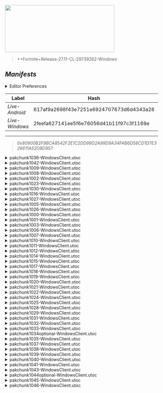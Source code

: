<div style="pointer-events: none">
  <img style="pointer-events: none" src="https://raw.githubusercontent.com/Tectors/fn-archive/master/.github/source/dependents/gen.27.11.svg" width="360" height="155">
<div>

 >  
  
  > ++Fortnite+Release-27.11-CL-29739262-Windows

## *Manifests*
<details>
  <summary>Editor Preferences</summary>

 > 
    ((Value="0x5F149D17C16F53A4CF98C8366452DCC4F5C5CA89B7B3921C0E9485CFCADC75F4",Guid="DB982042FC23E63A912CF079BB11B4D7"),(Value="0xA1EB137FD0151A05F8155C16CE09BEFA74043B4680472B94E6B65AD5FEA1A05B",Guid="FAE51F5AC49A240384D5B57EA08B1F90"),(Value="0x409793E939FC900347001ADA2EFDDB4F853EE0353D6B1C7C9FB0231BDED6BDB1",Guid="389F29133F5BF2F060F614459FB40A33"),(Value="0xCD587447BC1ACEF41482E7264BD01860D9CDDA0FA8158BFC64C9610F75A71F45",Guid="2F426D86C7E7EDE779E8D62108AB49F4"),(Value="0x9A07F97284C0DD6F1AF3B07B65B9CAF1D31C4704E80410E3387E2A66858BC3DB",Guid="10B79AACE97810A1DD02E8A0E6093294"),(Value="0xCC361E13F9D394EF08DFCCE22A8FEAFECB2FDF0D9F1E45A70CD9FA9B0D1910D3",Guid="90641BE26C6A325EB05DA1FF911EEE87"),(Value="0x956BCFB1FB1656C3550D2387EC9A5950B120A10F892AB58FB92A88C3DE369A6A",Guid="C1E73246C58C0BAC3FF50B346684D278"),(Value="0xA36EEC6E66CC1D249EF63F21A6469A39BA583A7215919C6D6A8E880D45016B9B",Guid="7D4C5F196ECABABFD430C68C3FB04C0E"),(Value="0x001D8525F186C8A1F7E4A267976A7AB7FF39B1960EE604A06D2FA2941036997E",Guid="AEE3BAAED938060FA62CF46437980785"),(Value="0xE40A2E986865AEDFA8028E9751D4434861C8A779DD01639FF4919B05945EB1F9",Guid="21F8DE4A4818E3B01693DF33566A179F"),(Value="0x19764523A2617E0FC79D24CAD5CA9BA5AE40CB51B32DCA39B18B58E513D371F3",Guid="9E6F84C908A6CEE29032FB050FBC2EBA"),(Value="0x4FD5206CF080A8906DC72A547DC1FF32A2C12F90FC75CDAB87C1FAFCB6B71439",Guid="020BFB18192345A6CF1AB75A66D879DD"),(Value="0xA88CF299F9982160106C085A954D8C40E47ABF09A3E36C4782D5B8D6B8487AFE",Guid="0C81D16F6CF41C862D0B097DBE5E624A"),(Value="0xA6C0F80DDAE62914EDADB6809280E34EDAC2D336407253EC5A6F776B0FDEEA10",Guid="11A2A4F6D2D907D8718A91CB05AF99F0"),(Value="0x30184D0C8805FE54C27ECAB08FC56F8C3D5605876FD4CBEBC13FA4F0C0B20F38",Guid="23DEA89BDC537501407CE442F9D7488B"),(Value="0x51DBAE2E26670611F8DF298742A7A31BDD49154228602C9DA54A50E925815A06",Guid="2830AEF5C09E976B74EE1E194E3B988B"),(Value="0x3527A3A66261CC5C03EB9673B7A85A6CF47ABE57ACA2F5360E5128E65C9533C3",Guid="40B325F1EBCD65F9B8AA3E5F27EAA4FE"),(Value="0xE3FC810B9DBB2E81CE06F8CF55964E1B7BEA20545931824A94AB83D4E8182BD4",Guid="52366B48F1048E512A4ADB69B1830522"),(Value="0x91F62116BA4334BB82B84D35E9DF85DCE87434071097E4C96DBFD31517C48F2E",Guid="605624BEED560EAFCF45CAD7E2FB4E48"),(Value="0xB4A5B3ECE6F5C0FB0E9F34333AA749EC27797BD3FE5555C92FB0C8770C3A56B3",Guid="704725A33203935E6E576D64D44905D4"),(Value="0x293A0CA0C9620FF0E8267C4BD7532982A802B071D4245849C63F27922C482A2C",Guid="737D758CBCCFF589BCDA9236930EDA52"),(Value="0xD47E24C52EB37A9078EB4BF92B6FF0DA5CAE09D8F842C9E2D79175A9248F55D4",Guid="7DD96358E6FCB34A5221D2E77087D23D"),(Value="0xD98B42B48C5A0A8719039E23CA5A082EBAB7D33C01271DD44D1572918895CB79",Guid="875A2044382363BB04B7E1B02DB7F905"),(Value="0x1B86D4ACD6BB5FA457777FEFBC9C912D0AFB7614A23E8DBECAE2ABA76E115CDD",Guid="8B57E50789D21E269BDBE46184F88FA0"),(Value="0xC0B7C3B2033B8E18EEBCA1EBDF31715ACE290E7D769D1886E115507EE3524EE3",Guid="8BCF8182A37A4EE321F5078954A75122"),(Value="0x506BAA216D7A6FE0B104716918F79D3EAB058AC5F72B28014EAF384058B86441",Guid="8E48CAF3A86554ADE0DD49326AD1F26B"),(Value="0xD477AE7E043EA18093A2C4D1FC82C61C59F2A6F4BEB9D8F2D53B327DFC9AFAAB",Guid="8F7AAC929AED8C9231EA30CEC0A2A75D"),(Value="0x2AFABFA542AA41BD4E183EFAAC6A0E774A1D712991B5E8F92AF1B8AFEA1F3876",Guid="98742D3B15A7227BA2A55CBD8C3A56A1"),(Value="0x206ED93F4E888009E2A4498C6316FB8DDB7B1EE5C7A39BBCCD4A689AF2588233",Guid="9E380D6486FDC2BD798C4AC03EA99956"),(Value="0x94826F4CBEF99FF36BB2311EE0D77E2F85100A23DC62F1DA0DB739ABBC4955B3",Guid="BA2A14985A7E28544995069FC9359C81"),(Value="0x4CBDB9F8D555EB8A75F57BBA03BF9554C7CDC04B1E45988467C2744017C8916B",Guid="BF54C54672DEFBD71B744A72053E4168"),(Value="0xD57C6526D478B1CEAF3F43299302ABC02AC71D3022F863F63EEE40CFBC9FB5CB",Guid="C4982170B633DB6D2FE340A488EE425B"),(Value="0x84F1761F5C473325F835118CCB2EED4A94B5C9FD8D1ECD6F4AD37F5AAED3E9A0",Guid="C4CF3F4B73862D7CA4AD87ADEB4D073F"),(Value="0x1CA89D36EED9613F46B1C922A7BC48AEAC4A0B8948790D242C69258DDAA3D641",Guid="CD9A2158EBA8DEC4F51A16F0F19D0F06"),(Value="0x647348546C6CD3B62EB35266E848408999A952C8A5D07BAC1D2D871F4BEFA3EF",Guid="CED82F0AF09F2650E043A0B9CFD1BE98"),(Value="0x38BD7F9DD1BD4840686C10A69BFF80AB2EBB4BC03AB1E6E9155E307B71C58E82",Guid="DAAD9ACDD8C3690CE4D11DA2D7663DFB"),(Value="0x722AD7730A41FAFCEB053E692A4AC961B746AD644190283E509FB1DB4C94D49D",Guid="E0C536FDC9A4B19843DCFD22638CE81A"),(Value="0x0E313396869E0A03419347F7CD3EA6EFEE9336BC6EEC402896ABDBB0DCA472EC",Guid="EE02264B5DA4FA57A4C708F9DD615A87"),(Value="0x3C640F9FC2D5AFC14B5113A00523AC9987058BF0663555A8050FA4025DEEB88C",Guid="EE1B544782238B556744A68B8AB52CD7"),(Value="0x8F294FC42FBCE435CB8809582BD6E97713113FF926AB8131AA9964738BB6EC41",Guid="EEEAD34DAD77926A1A7B3772FED7F0CC"),(Value="0x2D706F9F10577DD165A9CAFC8C1A9B9DB9429E1DE4BDE742BE47C98C88BF9442",Guid="F0B824739EC4211794DDC5EF2BCAFC9B"),(Value="0xC2D22281A90FACCCCE0BA659E009BB8096BE08D1217BB0CF02BD59384FD6659F",Guid="FBB56B6E711D7FC3CA29B46F712AA3A5"),(Value="0x7DAD2644F3493E8F483362432134A5AAC78520571C5616E303FB3B1712FE0FFD",Guid="FD61445874602D111434BFC323F72EED"),(Value="0x5684B68418CFA7E4FEB85C7511F4C0BAF07A823944776780F32A21E7756C8C00",Guid="FE4831E9E7D7012FEE138782AFA1109A"),(Value="0x7141A192A65851B9D7278B8D84C29EB83326A733BF42AC90257216EDDD57E265",Guid="FEE2FF88D47ACD4788C23A72025AE3CB"))
</details>

| Label | Hash | Route |
| - | - | - |
| *Live-Android* | 617af9a2698f43e7251e6924707673d6d4343a28 | [6nFywfMkJ9XoxDVCxUqHrHnr51WjSw](https://github.com/Tectors/fn-archive/blob/master/manifests/6nFywfMkJ9XoxDVCxUqHrHnr51WjSw.manifest) |
| *Live-Windows* | 2feefa627141ee5f6e76056d41b11f97c3f1169e | [CuLv_l0LuQM0W19qRkWTfZDUk0GmpQ](https://github.com/Tectors/fn-archive/blob/master/manifests/CuLv_l0LuQM0W19qRkWTfZDUk0GmpQ.manifest) |

---

> *0x80900B2F9BCA8542F2E1C2DD99D2A99D9A34FAB6D58CD1D7E326611A52D8D957*


<details>
  <summary>pakchunk1036-WindowsClient.utoc</summary>

 > 
    0x5F149D17C16F53A4CF98C8366452DCC4F5C5CA89B7B3921C0E9485CFCADC75F4
    KEYCHAIN: DB982042FC23E63A912CF079BB11B4D7:XxSdF8FvU6TPmMg2ZFLcxPXFyom3s5IcDpSFz8rcdfQ=

  </details>

<details>
  <summary>pakchunk1042-WindowsClient.utoc</summary>

 > 
    0xA1EB137FD0151A05F8155C16CE09BEFA74043B4680472B94E6B65AD5FEA1A05B
    KEYCHAIN: FAE51F5AC49A240384D5B57EA08B1F90:oesTf9AVGgX4FVwWzgm++nQEO0aARyuU5rZa1f6hoFs=

  </details>

<details>
  <summary>pakchunk1009-WindowsClient.utoc</summary>

 > 
    0x409793E939FC900347001ADA2EFDDB4F853EE0353D6B1C7C9FB0231BDED6BDB1
    KEYCHAIN: 389F29133F5BF2F060F614459FB40A33:QJeT6Tn8kANHABraLv3bT4U+4DU9axx8n7AjG97WvbE=

  </details>

<details>
  <summary>pakchunk1008-WindowsClient.utoc</summary>

 > 
    0xCD587447BC1ACEF41482E7264BD01860D9CDDA0FA8158BFC64C9610F75A71F45
    KEYCHAIN: 2F426D86C7E7EDE779E8D62108AB49F4:zVh0R7wazvQUgucmS9AYYNnN2g+oFYv8ZMlhD3WnH0U=

  </details>

<details>
  <summary>pakchunk1002-WindowsClient.utoc</summary>

 > 
    0x9A07F97284C0DD6F1AF3B07B65B9CAF1D31C4704E80410E3387E2A66858BC3DB
    KEYCHAIN: 10B79AACE97810A1DD02E8A0E6093294:mgf5coTA3W8a87B7ZbnK8dMcRwToBBDjOH4qZoWLw9s=

  </details>

<details>
  <summary>pakchunk1023-WindowsClient.utoc</summary>

 > 
    0xCC361E13F9D394EF08DFCCE22A8FEAFECB2FDF0D9F1E45A70CD9FA9B0D1910D3
    KEYCHAIN: 90641BE26C6A325EB05DA1FF911EEE87:zDYeE/nTlO8I38ziKo/q/ssv3w2fHkWnDNn6mw0ZENM=

  </details>

<details>
  <summary>pakchunk1030-WindowsClient.utoc</summary>

 > 
    0x956BCFB1FB1656C3550D2387EC9A5950B120A10F892AB58FB92A88C3DE369A6A
    KEYCHAIN: C1E73246C58C0BAC3FF50B346684D278:lWvPsfsWVsNVDSOH7JpZULEgoQ+JKrWPuSqIw942mmo=

  </details>

<details>
  <summary>pakchunk1016-WindowsClient.utoc</summary>

 > 
    0xA36EEC6E66CC1D249EF63F21A6469A39BA583A7215919C6D6A8E880D45016B9B
    KEYCHAIN: 7D4C5F196ECABABFD430C68C3FB04C0E:o27sbmbMHSSe9j8hpkaaObpYOnIVkZxtao6IDUUBa5s=

  </details>

<details>
  <summary>pakchunk1027-WindowsClient.utoc</summary>

 > 
    0x001D8525F186C8A1F7E4A267976A7AB7FF39B1960EE604A06D2FA2941036997E
    KEYCHAIN: AEE3BAAED938060FA62CF46437980785:AB2FJfGGyKH35KJnl2p6t/85sZYO5gSgbS+ilBA2mX4=

  </details>

<details>
  <summary>pakchunk1005-WindowsClient.utoc</summary>

 > 
    0xE40A2E986865AEDFA8028E9751D4434861C8A779DD01639FF4919B05945EB1F9
    KEYCHAIN: 21F8DE4A4818E3B01693DF33566A179F:5AoumGhlrt+oAo6XUdRDSGHIp3ndAWOf9JGbBZResfk=

  </details>

<details>
  <summary>pakchunk1026-WindowsClient.utoc</summary>

 > 
    0x19764523A2617E0FC79D24CAD5CA9BA5AE40CB51B32DCA39B18B58E513D371F3
    KEYCHAIN: 9E6F84C908A6CEE29032FB050FBC2EBA:GXZFI6Jhfg/HnSTK1cqbpa5Ay1GzLco5sYtY5RPTcfM=

  </details>

<details>
  <summary>pakchunk1000-WindowsClient.utoc</summary>

 > 
    0x4FD5206CF080A8906DC72A547DC1FF32A2C12F90FC75CDAB87C1FAFCB6B71439
    KEYCHAIN: 020BFB18192345A6CF1AB75A66D879DD:T9UgbPCAqJBtxypUfcH/MqLBL5D8dc2rh8H6/La3FDk=

  </details>

<details>
  <summary>pakchunk1001-WindowsClient.utoc</summary>

 > 
    0xA88CF299F9982160106C085A954D8C40E47ABF09A3E36C4782D5B8D6B8487AFE
    KEYCHAIN: 0C81D16F6CF41C862D0B097DBE5E624A:qIzymfmYIWAQbAhalU2MQOR6vwmj42xHgtW41rhIev4=

  </details>

<details>
  <summary>pakchunk1003-WindowsClient.utoc</summary>

 > 
    0xA6C0F80DDAE62914EDADB6809280E34EDAC2D336407253EC5A6F776B0FDEEA10
    KEYCHAIN: 11A2A4F6D2D907D8718A91CB05AF99F0:psD4DdrmKRTtrbaAkoDjTtrC0zZAclPsWm93aw/e6hA=

  </details>

<details>
  <summary>pakchunk1006-WindowsClient.utoc</summary>

 > 
    0x30184D0C8805FE54C27ECAB08FC56F8C3D5605876FD4CBEBC13FA4F0C0B20F38
    KEYCHAIN: 23DEA89BDC537501407CE442F9D7488B:MBhNDIgF/lTCfsqwj8VvjD1WBYdv1MvrwT+k8MCyDzg=

  </details>

<details>
  <summary>pakchunk1007-WindowsClient.utoc</summary>

 > 
    0x51DBAE2E26670611F8DF298742A7A31BDD49154228602C9DA54A50E925815A06
    KEYCHAIN: 2830AEF5C09E976B74EE1E194E3B988B:UduuLiZnBhH43ymHQqejG91JFUIoYCydpUpQ6SWBWgY=

  </details>

<details>
  <summary>pakchunk1010-WindowsClient.utoc</summary>

 > 
    0x3527A3A66261CC5C03EB9673B7A85A6CF47ABE57ACA2F5360E5128E65C9533C3
    KEYCHAIN: 40B325F1EBCD65F9B8AA3E5F27EAA4FE:NSejpmJhzFwD65Zzt6habPR6vlesovU2DlEo5lyVM8M=

  </details>

<details>
  <summary>pakchunk1011-WindowsClient.utoc</summary>

 > 
    0xE3FC810B9DBB2E81CE06F8CF55964E1B7BEA20545931824A94AB83D4E8182BD4
    KEYCHAIN: 52366B48F1048E512A4ADB69B1830522:4/yBC527LoHOBvjPVZZOG3vqIFRZMYJKlKuD1OgYK9Q=

  </details>

<details>
  <summary>pakchunk1012-WindowsClient.utoc</summary>

 > 
    0x91F62116BA4334BB82B84D35E9DF85DCE87434071097E4C96DBFD31517C48F2E
    KEYCHAIN: 605624BEED560EAFCF45CAD7E2FB4E48:kfYhFrpDNLuCuE016d+F3Oh0NAcQl+TJbb/TFRfEjy4=

  </details>

<details>
  <summary>pakchunk1014-WindowsClient.utoc</summary>

 > 
    0xB4A5B3ECE6F5C0FB0E9F34333AA749EC27797BD3FE5555C92FB0C8770C3A56B3
    KEYCHAIN: 704725A33203935E6E576D64D44905D4:tKWz7Ob1wPsOnzQzOqdJ7Cd5e9P+VVXJL7DIdww6VrM=

  </details>

<details>
  <summary>pakchunk1015-WindowsClient.utoc</summary>

 > 
    0x293A0CA0C9620FF0E8267C4BD7532982A802B071D4245849C63F27922C482A2C
    KEYCHAIN: 737D758CBCCFF589BCDA9236930EDA52:KToMoMliD/DoJnxL11MpgqgCsHHUJFhJxj8nkixIKiw=

  </details>

<details>
  <summary>pakchunk1017-WindowsClient.utoc</summary>

 > 
    0xD47E24C52EB37A9078EB4BF92B6FF0DA5CAE09D8F842C9E2D79175A9248F55D4
    KEYCHAIN: 7DD96358E6FCB34A5221D2E77087D23D:1H4kxS6zepB460v5K2/w2lyuCdj4Qsni15F1qSSPVdQ=

  </details>

<details>
  <summary>pakchunk1018-WindowsClient.utoc</summary>

 > 
    0xD98B42B48C5A0A8719039E23CA5A082EBAB7D33C01271DD44D1572918895CB79
    KEYCHAIN: 875A2044382363BB04B7E1B02DB7F905:2YtCtIxaCocZA54jyloILrq30zwBJx3UTRVykYiVy3k=

  </details>

<details>
  <summary>pakchunk1019-WindowsClient.utoc</summary>

 > 
    0x1B86D4ACD6BB5FA457777FEFBC9C912D0AFB7614A23E8DBECAE2ABA76E115CDD
    KEYCHAIN: 8B57E50789D21E269BDBE46184F88FA0:G4bUrNa7X6RXd3/vvJyRLQr7dhSiPo2+yuKrp24RXN0=

  </details>

<details>
  <summary>pakchunk1020-WindowsClient.utoc</summary>

 > 
    0xC0B7C3B2033B8E18EEBCA1EBDF31715ACE290E7D769D1886E115507EE3524EE3
    KEYCHAIN: 8BCF8182A37A4EE321F5078954A75122:wLfDsgM7jhjuvKHr3zFxWs4pDn12nRiG4RVQfuNSTuM=

  </details>

<details>
  <summary>pakchunk1021-WindowsClient.utoc</summary>

 > 
    0x506BAA216D7A6FE0B104716918F79D3EAB058AC5F72B28014EAF384058B86441
    KEYCHAIN: 8E48CAF3A86554ADE0DD49326AD1F26B:UGuqIW16b+CxBHFpGPedPqsFisX3KygBTq84QFi4ZEE=

  </details>

<details>
  <summary>pakchunk1022-WindowsClient.utoc</summary>

 > 
    0xD477AE7E043EA18093A2C4D1FC82C61C59F2A6F4BEB9D8F2D53B327DFC9AFAAB
    KEYCHAIN: 8F7AAC929AED8C9231EA30CEC0A2A75D:1HeufgQ+oYCTosTR/ILGHFnypvS+udjy1Tsyffya+qs=

  </details>

<details>
  <summary>pakchunk1024-WindowsClient.utoc</summary>

 > 
    0x2AFABFA542AA41BD4E183EFAAC6A0E774A1D712991B5E8F92AF1B8AFEA1F3876
    KEYCHAIN: 98742D3B15A7227BA2A55CBD8C3A56A1:Kvq/pUKqQb1OGD76rGoOd0odcSmRtej5KvG4r+ofOHY=

  </details>

<details>
  <summary>pakchunk1025-WindowsClient.utoc</summary>

 > 
    0x206ED93F4E888009E2A4498C6316FB8DDB7B1EE5C7A39BBCCD4A689AF2588233
    KEYCHAIN: 9E380D6486FDC2BD798C4AC03EA99956:IG7ZP06IgAnipEmMYxb7jdt7HuXHo5u8zUpomvJYgjM=

  </details>

<details>
  <summary>pakchunk1028-WindowsClient.utoc</summary>

 > 
    0x94826F4CBEF99FF36BB2311EE0D77E2F85100A23DC62F1DA0DB739ABBC4955B3
    KEYCHAIN: BA2A14985A7E28544995069FC9359C81:lIJvTL75n/NrsjEe4Nd+L4UQCiPcYvHaDbc5q7xJVbM=

  </details>

<details>
  <summary>pakchunk1029-WindowsClient.utoc</summary>

 > 
    0x4CBDB9F8D555EB8A75F57BBA03BF9554C7CDC04B1E45988467C2744017C8916B
    KEYCHAIN: BF54C54672DEFBD71B744A72053E4168:TL25+NVV64p19Xu6A7+VVMfNwEseRZiEZ8J0QBfIkWs=

  </details>

<details>
  <summary>pakchunk1031-WindowsClient.utoc</summary>

 > 
    0xD57C6526D478B1CEAF3F43299302ABC02AC71D3022F863F63EEE40CFBC9FB5CB
    KEYCHAIN: C4982170B633DB6D2FE340A488EE425B:1XxlJtR4sc6vP0MpkwKrwCrHHTAi+GP2Pu5Az7yftcs=

  </details>

<details>
  <summary>pakchunk1032-WindowsClient.utoc</summary>

 > 
    0x84F1761F5C473325F835118CCB2EED4A94B5C9FD8D1ECD6F4AD37F5AAED3E9A0
    KEYCHAIN: C4CF3F4B73862D7CA4AD87ADEB4D073F:hPF2H1xHMyX4NRGMyy7tSpS1yf2NHs1vStN/Wq7T6aA=

  </details>

<details>
  <summary>pakchunk1033-WindowsClient.utoc</summary>

 > 
    0x1CA89D36EED9613F46B1C922A7BC48AEAC4A0B8948790D242C69258DDAA3D641
    KEYCHAIN: CD9A2158EBA8DEC4F51A16F0F19D0F06:HKidNu7ZYT9Gsckip7xIrqxKC4lIeQ0kLGkljdqj1kE=

  </details>

<details>
  <summary>pakchunk1034optional-WindowsClient.utoc</summary>

 > 
    0x647348546C6CD3B62EB35266E848408999A952C8A5D07BAC1D2D871F4BEFA3EF
    KEYCHAIN: CED82F0AF09F2650E043A0B9CFD1BE98:ZHNIVGxs07Yus1Jm6EhAiZmpUsil0HusHS2HH0vvo+8=

  </details>

<details>
  <summary>pakchunk1035-WindowsClient.utoc</summary>

 > 
    0x38BD7F9DD1BD4840686C10A69BFF80AB2EBB4BC03AB1E6E9155E307B71C58E82
    KEYCHAIN: DAAD9ACDD8C3690CE4D11DA2D7663DFB:OL1/ndG9SEBobBCmm/+Aqy67S8A6sebpFV4we3HFjoI=

  </details>

<details>
  <summary>pakchunk1037-WindowsClient.utoc</summary>

 > 
    0x722AD7730A41FAFCEB053E692A4AC961B746AD644190283E509FB1DB4C94D49D
    KEYCHAIN: E0C536FDC9A4B19843DCFD22638CE81A:cirXcwpB+vzrBT5pKkrJYbdGrWRBkCg+UJ+x20yU1J0=

  </details>

<details>
  <summary>pakchunk1038-WindowsClient.utoc</summary>

 > 
    0x0E313396869E0A03419347F7CD3EA6EFEE9336BC6EEC402896ABDBB0DCA472EC
    KEYCHAIN: EE02264B5DA4FA57A4C708F9DD615A87:DjEzloaeCgNBk0f3zT6m7+6TNrxu7EAolqvbsNykcuw=

  </details>

<details>
  <summary>pakchunk1039-WindowsClient.utoc</summary>

 > 
    0x3C640F9FC2D5AFC14B5113A00523AC9987058BF0663555A8050FA4025DEEB88C
    KEYCHAIN: EE1B544782238B556744A68B8AB52CD7:PGQPn8LVr8FLUROgBSOsmYcFi/BmNVWoBQ+kAl3uuIw=

  </details>

<details>
  <summary>pakchunk1040-WindowsClient.utoc</summary>

 > 
    0x8F294FC42FBCE435CB8809582BD6E97713113FF926AB8131AA9964738BB6EC41
    KEYCHAIN: EEEAD34DAD77926A1A7B3772FED7F0CC:jylPxC+85DXLiAlYK9bpdxMRP/kmq4Exqplkc4u27EE=

  </details>

<details>
  <summary>pakchunk1041-WindowsClient.utoc</summary>

 > 
    0x2D706F9F10577DD165A9CAFC8C1A9B9DB9429E1DE4BDE742BE47C98C88BF9442
    KEYCHAIN: F0B824739EC4211794DDC5EF2BCAFC9B:LXBvnxBXfdFlqcr8jBqbnblCnh3kvedCvkfJjIi/lEI=

  </details>

<details>
  <summary>pakchunk1043-WindowsClient.utoc</summary>

 > 
    0xC2D22281A90FACCCCE0BA659E009BB8096BE08D1217BB0CF02BD59384FD6659F
    KEYCHAIN: FBB56B6E711D7FC3CA29B46F712AA3A5:wtIigakPrMzOC6ZZ4Am7gJa+CNEhe7DPAr1ZOE/WZZ8=

  </details>

<details>
  <summary>pakchunk1044optional-WindowsClient.utoc</summary>

 > 
    0x7DAD2644F3493E8F483362432134A5AAC78520571C5616E303FB3B1712FE0FFD
    KEYCHAIN: FD61445874602D111434BFC323F72EED:fa0mRPNJPo9IM2JDITSlqseFIFccVhbjA/s7FxL+D/0=

  </details>

<details>
  <summary>pakchunk1045-WindowsClient.utoc</summary>

 > 
    0x5684B68418CFA7E4FEB85C7511F4C0BAF07A823944776780F32A21E7756C8C00
    KEYCHAIN: FE4831E9E7D7012FEE138782AFA1109A:VoS2hBjPp+T+uFx1EfTAuvB6gjlEd2eA8yoh53VsjAA=

  </details>

<details>
  <summary>pakchunk1046-WindowsClient.utoc</summary>

 > 
    0x7141A192A65851B9D7278B8D84C29EB83326A733BF42AC90257216EDDD57E265
    KEYCHAIN: FEE2FF88D47ACD4788C23A72025AE3CB:cUGhkqZYUbnXJ4uNhMKeuDMmpzO/QqyQJXIW7d1X4mU=

  </details>


